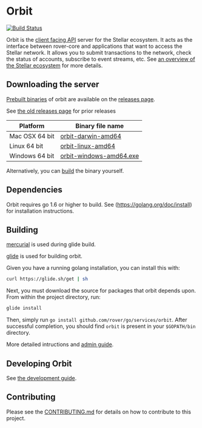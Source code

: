 # Orbit
[![Build Status](https://travis-ci.org/rover/orbit.svg?branch=master)](https://travis-ci.org/rover/orbit)

Orbit is the [client facing API](/docs) server for the Stellar ecosystem.  It acts as the interface between rover-core and applications that want to access the Stellar network. It allows you to submit transactions to the network, check the status of accounts, subscribe to event streams, etc. See [an overview of the Stellar ecosystem](https://www.rover.network/developers/guides/get-started/) for more details.

## Downloading the server
[Prebuilt binaries](https://github.com/laxmicoinofficial/go/releases) of orbit are available on the 
[releases page](https://github.com/laxmicoinofficial/go/releases).

See [the old releases page](https://github.com/rover/orbit/releases) for prior releases

| Platform       | Binary file name                                                                         |
|----------------|------------------------------------------------------------------------------------------|
| Mac OSX 64 bit | [orbit-darwin-amd64](https://github.com/laxmicoinofficial/go/releases/download/orbit-v0.12.0-testing/orbit-v0.12.0-testing-darwin-amd64.tar.gz)      |
| Linux 64 bit   | [orbit-linux-amd64](https://github.com/laxmicoinofficial/go/releases/download/orbit-v0.12.0-testing/orbit-v0.12.0-testing-linux-amd64.tar.gz)       |
| Windows 64 bit | [orbit-windows-amd64.exe](https://github.com/laxmicoinofficial/go/releases/download/orbit-v0.12.0-testing/orbit-v0.12.0-testing-windows-amd64.zip) |

Alternatively, you can [build](#building) the binary yourself.

## Dependencies

Orbit requires go 1.6 or higher to build. See (https://golang.org/doc/install) for installation instructions.

## Building

[mercurial](https://www.mercurial-scm.org/) is used during glide build.

[glide](https://glide.sh/) is used for building orbit.

Given you have a running golang installation, you can install this with:

```bash
curl https://glide.sh/get | sh
```

Next, you must download the source for packages that orbit depends upon. From within the project directory, run:

```bash
glide install
```

Then, simply run `go install github.com/rover/go/services/orbit`.  After successful
completion, you should find `orbit` is present in your `$GOPATH/bin` directory.

More detailed intructions and [admin guide](internal/docs/reference/admin.md). 

## Developing Orbit

See [the development guide](internal/docs/developing.md).

## Contributing
Please see the [CONTRIBUTING.md](./CONTRIBUTING.md) for details on how to contribute to this project.
